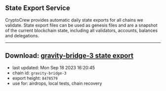 ## State Export Service
CryptoCrew provides automatic daily state exports for all chains we validate. State export files can be used as genesis files and are a snapshot of the current blockchain state, including all validators, accounts, balances and delegations.

---
**Download: [gravity-bridge-3 state export](https://dl.ccvalidators.com/SERVICE/gravitybridge/gravity-bridge-3_export_8478579.json)**
---

- last updated: Mon Sep 18 2023 16:20:45
- chain id: `gravity-bridge-3`
- export height: `8478579`
- use for: airdrops, local tests, chain recovery
